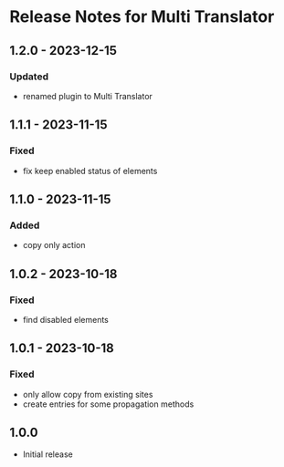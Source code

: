 # Release Notes for Multi Translator

## 1.2.0 - 2023-12-15
### Updated
- renamed plugin to Multi Translator

## 1.1.1 - 2023-11-15
### Fixed
- fix keep enabled status of elements

## 1.1.0 - 2023-11-15
### Added
- copy only action

## 1.0.2 - 2023-10-18
### Fixed
- find disabled elements

## 1.0.1 - 2023-10-18
### Fixed
- only allow copy from existing sites
- create entries for some propagation methods

## 1.0.0
- Initial release
